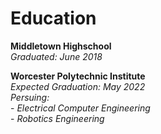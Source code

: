 # **Education**

**Middletown Highschool**  
_Graduated: June 2018_

**Worcester Polytechnic Institute**  
_Expected Graduation: May 2022_  
_Persuing:_   
	- _Electrical Computer Engineering_  
	- _Robotics Engineering_
